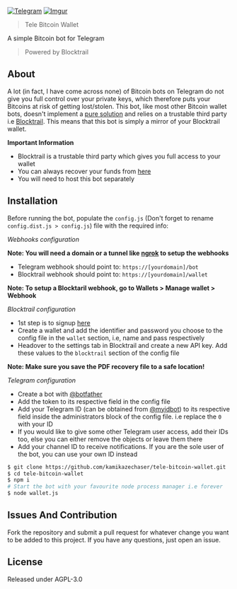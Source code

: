 [![Telegram](https://img.shields.io/badge/%F0%9F%92%AC_Telegram-kamikazechaser-blue.svg?style=flat-square)](https://telegram.me/kamikazechaser)
 [![Imgur](https://img.shields.io/badge/screenshots-imgur-brightgreen.svg?style=flat-square)](https://imgur.com/gallery/juYrG)
 > Tele Bitcoin Wallet

 A simple Bitcoin bot for Telegram

 > Powered by Blocktrail

 ## About

A lot (in fact, I have come across none) of Bitcoin bots on Telegram do not give you full control over your private keys, which therefore puts your Bitcoins at risk of getting lost/stolen. This bot, like most other Bitcoin wallet bots, doesn't implement a [pure solution](https://github.com/bitcoinjs/bitcoinjs-lib) and relies on a trustable third party i.e [Blocktrail](https://www.blocktrail.com/api). This means that this bot is simply a mirror of your Blocktrail wallet.

**Important Information**

- Blocktrail is a trustable third party which gives you full access to your wallet
- You can always recover your funds from [here](https://github.com/blocktrail/wallet-recovery-tool)
- You will need to host this bot separately

 ## Installation

 Before running the bot, populate the `config.js` (Don't forget to rename `config.dist.js > config.js`) file with the required info:

 *Webhooks configuration*

 **Note: You will need a domain or a tunnel like [ngrok](https://ngrok.com/) to setup the webhooks**

 - Telegram webhook should point to: `https://[yourdomain]/bot`
 - Blocktrail webhook should point to: `https://[yourdomain]/wallet`

 **Note: To setup a Blocktaril webhook, go to Wallets > Manage wallet > Webhook**

 *Blocktrail configuration*

 - 1st step is to signup [here](https://www.blocktrail.com/dev/signup)
 - Create a wallet and add the identifier and password you choose to the config file in the `wallet` section, i.e, name and pass respectively
 - Headover to the settings tab in Blocktrail and create  a new API key. Add these values to the `blocktrail` section of the config file

 **Note: Make sure you save the PDF recovery file to a safe location!**

 *Telegram configuration*

 - Create a bot with [@botfather](https://t.me/botfather)
 - Add the token to its respective field in the config file
 - Add your Telegram ID (can be obtained from [@myidbot](https://t.me/myidbot)) to its respective field inside the administrators block of the config file. i.e replace the `0` with your ID
 - If you would like to give some other Telegram user access, add their IDs too, else you can either remove the objects or leave them there
 - Add your channel ID to receive notifications. If you are the sole user of the bot, you can use your own ID instead 


 ```bash
 $ git clone https://github.com/kamikazechaser/tele-bitcoin-wallet.git
 $ cd tele-bitcoin-wallet
 $ npm i
 # Start the bot with your favourite node process manager i.e forever
 $ node wallet.js
 ```

## Issues And Contribution

Fork the repository and submit a pull request for whatever change you want to be added to this project. If you have any questions, just open an issue.

## License

Released under AGPL-3.0